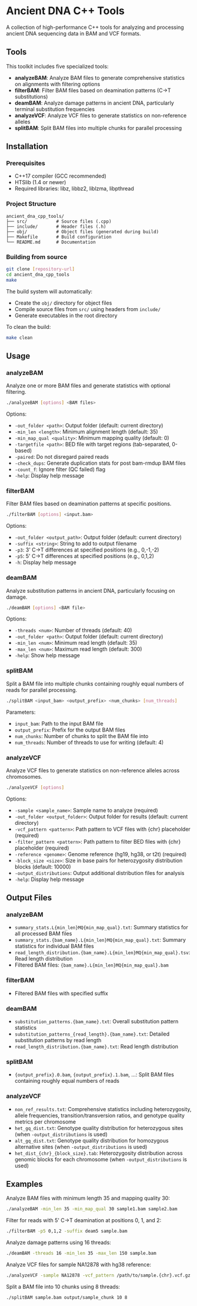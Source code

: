# Ancient DNA C++ Tools

A collection of high-performance C++ tools for analyzing and processing ancient DNA sequencing data in BAM and VCF formats.

## Tools

This toolkit includes five specialized tools:

- **analyzeBAM**: Analyze BAM files to generate comprehensive statistics on alignments with filtering options
- **filterBAM**: Filter BAM files based on deamination patterns (C→T substitutions)
- **deamBAM**: Analyze damage patterns in ancient DNA, particularly terminal substitution frequencies
- **analyzeVCF**: Analyze VCF files to generate statistics on non-reference alleles
- **splitBAM**: Split BAM files into multiple chunks for parallel processing

## Installation

### Prerequisites

- C++17 compiler (GCC recommended)
- HTSlib (1.4 or newer)
- Required libraries: libz, libbz2, liblzma, libpthread

### Project Structure

```
ancient_dna_cpp_tools/
├── src/           # Source files (.cpp)
├── include/       # Header files (.h)
├── obj/           # Object files (generated during build)
├── Makefile       # Build configuration
└── README.md      # Documentation
```

### Building from source

```bash
git clone [repository-url]
cd ancient_dna_cpp_tools
make
```

The build system will automatically:
- Create the `obj/` directory for object files
- Compile source files from `src/` using headers from `include/`
- Generate executables in the root directory

To clean the build:
```bash
make clean
```

## Usage

### analyzeBAM

Analyze one or more BAM files and generate statistics with optional filtering.

```bash
./analyzeBAM [options] <BAM files>
```

Options:
- `-out_folder <path>`: Output folder (default: current directory)
- `-min_len <length>`: Minimum alignment length (default: 35)
- `-min_map_qual <quality>`: Minimum mapping quality (default: 0)
- `-targetfile <path>`: BED file with target regions (tab-separated, 0-based)
- `-paired`: Do not disregard paired reads
- `-check_dups`: Generate duplication stats for post bam-rmdup BAM files
- `-count_f`: Ignore filter (QC failed) flag
- `-help`: Display help message

### filterBAM

Filter BAM files based on deamination patterns at specific positions.

```bash
./filterBAM [options] <input.bam>
```

Options:
- `-out_folder <output_path>`: Output folder (default: current directory)
- `-suffix <string>`: String to add to output filename
- `-p3`: 3' C→T differences at specified positions (e.g., 0,-1,-2)
- `-p5`: 5' C→T differences at specified positions (e.g., 0,1,2)
- `-h`: Display help message

### deamBAM

Analyze substitution patterns in ancient DNA, particularly focusing on damage.

```bash
./deamBAM [options] <BAM file>
```

Options:
- `-threads <num>`: Number of threads (default: 40)
- `-out_folder <path>`: Output folder (default: current directory)
- `-min_len <num>`: Minimum read length (default: 35)
- `-max_len <num>`: Maximum read length (default: 300)
- `-help`: Show help message

### splitBAM

Split a BAM file into multiple chunks containing roughly equal numbers of reads for parallel processing.

```bash
./splitBAM <input_bam> <output_prefix> <num_chunks> [num_threads]
```

Parameters:
- `input_bam`: Path to the input BAM file
- `output_prefix`: Prefix for the output BAM files
- `num_chunks`: Number of chunks to split the BAM file into
- `num_threads`: Number of threads to use for writing (default: 4)

### analyzeVCF

Analyze VCF files to generate statistics on non-reference alleles across chromosomes.

```bash
./analyzeVCF [options]
```

Options:
- `-sample <sample_name>`: Sample name to analyze (required)
- `-out_folder <output_folder>`: Output folder for results (default: current directory)
- `-vcf_pattern <pattern>`: Path pattern to VCF files with {chr} placeholder (required)
- `-filter_pattern <pattern>`: Path pattern to filter BED files with {chr} placeholder (required)
- `-reference <genome>`: Genome reference (hg19, hg38, or t2t) (required)
- `-block_size <size>`: Size in base pairs for heterozygosity distribution blocks (default: 10000)
- `-output_distributions`: Output additional distribution files for analysis
- `-help`: Display help message

## Output Files

### analyzeBAM

- `summary_stats.L{min_len}MQ{min_map_qual}.txt`: Summary statistics for all processed BAM files
- `summary_stats.{bam_name}.L{min_len}MQ{min_map_qual}.txt`: Summary statistics for individual BAM files
- `read_length_distribution.{bam_name}.L{min_len}MQ{min_map_qual}.tsv`: Read length distribution
- Filtered BAM files: `{bam_name}.L{min_len}MQ{min_map_qual}.bam`

### filterBAM

- Filtered BAM files with specified suffix

### deamBAM

- `substitution_patterns.{bam_name}.txt`: Overall substitution pattern statistics
- `substitution_patterns_{read_length}.{bam_name}.txt`: Detailed substitution patterns by read length
- `read_length_distribution.{bam_name}.txt`: Read length distribution

### splitBAM

- `{output_prefix}.0.bam`, `{output_prefix}.1.bam`, ...: Split BAM files containing roughly equal numbers of reads

### analyzeVCF

- `non_ref_results.txt`: Comprehensive statistics including heterozygosity, allele frequencies, transition/transversion ratios, and genotype quality metrics per chromosome
- `het_gq_dist.txt`: Genotype quality distribution for heterozygous sites (when `-output_distributions` is used)
- `alt_gq_dist.txt`: Genotype quality distribution for homozygous alternative sites (when `-output_distributions` is used)
- `het_dist_{chr}_{block_size}.tab`: Heterozygosity distribution across genomic blocks for each chromosome (when `-output_distributions` is used)

## Examples

Analyze BAM files with minimum length 35 and mapping quality 30:
```bash
./analyzeBAM -min_len 35 -min_map_qual 30 sample1.bam sample2.bam
```

Filter for reads with 5' C→T deamination at positions 0, 1, and 2:
```bash
./filterBAM -p5 0,1,2 -suffix deam5 sample.bam
```

Analyze damage patterns using 16 threads:
```bash
./deamBAM -threads 16 -min_len 35 -max_len 150 sample.bam
```

Analyze VCF files for sample NA12878 with hg38 reference:
```bash
./analyzeVCF -sample NA12878 -vcf_pattern /path/to/sample.{chr}.vcf.gz -filter_pattern /path/to/filter.{chr}.bed -reference hg38 -out_folder results/
```

Split a BAM file into 10 chunks using 8 threads:
```bash
./splitBAM sample.bam output/sample_chunk 10 8
```
